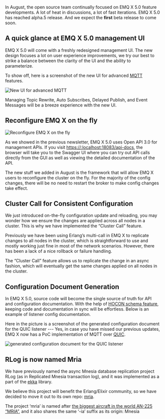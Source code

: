In August, the open source team continually focused on EMQ X 5.0 feature developments. A lot of heat in discussions, a lot of fast iterations. EMQ X 5.0 has reached alpha.5 release. And we expect the **first** beta release to come soon.

## A quick glance at EMQ X 5.0 management UI

EMQ X 5.0 will come with a freshly redesigned management UI. The new design focuses a lot on user experience improvements, we try our best to strike a balance between the clarity of the UI and the ability to parameterize. 

To show off, here is a screenshot of the new UI for advanced [MQTT](https://www.emqx.com/en/mqtt) features. 

![New UI for advanced MQTT](https://static.emqx.net/images/e638f39e3c4875aa19bae385f0536b50.png)

Managing Topic Rewrite, Auto Subscribes, Delayed Publish, and Event Messages will be a breeze experience with the new UI.

## Reconfigure EMQ X on the fly

![Reconfigure EMQ X on the fly](https://static.emqx.net/images/0a952d8445d3cc4a59d0949d67e2b011.png)

As we showed in the previous newsletter, EMQ X 5.0 uses Open API 3.0 for management APIs. If you visit [https://:localhost:18083/api-docs](http://localhost:18083/api-docs), the browser will take you to the Swagger UI where you can try out API calls directly from the GUI as well as viewing the detailed documentation of the API.

The new stuff we added in August is the framework that will allow EMQ X users to reconfigure the cluster on the fly. For the majority of the config changes, there will be no need to restart the broker to make config changes take effect.

 

## Cluster Call for Consistent Configuration

We just introduced on-the-fly configuration update and reloading, you may wonder how we ensure the changes are applied across all nodes in a cluster. This is why we have implemented the “Cluster Call” feature.

Previously we have been using Erlang’s multi-call in EMQ X to replicate changes to all nodes in the cluster, which is straightforward to use and mostly working just fine in most of the network scenarios. However, there has been a lack of a nice rollback or failure handling.

The “Cluster Call” feature allows us to replicate the change in an async fashion, which will eventually get the same changes applied on all nodes in the cluster.

## Configuration Document Generation

In EMQ X 5.0, source code will become the single source of truth for API and configuration documentation. With the help of [HOCON schema feature](https://github.com/emqx/hocon/blob/master/SCHEMA.md), keeping code and documentation in sync will be effortless. Below is an example of listener config documentation.

Here in the picture is a screenshot of the generated configuration document for the QUIC listener --- Yes, in case you have missed our previous updates, EMQ X now has a PoC implementation of MQTT over [QUIC](https://datatracker.ietf.org/doc/rfc9000/).

![generated configuration document for the QUIC listener](https://static.emqx.net/images/8e3946d74c74a232d0a06afab61800c9.png)

## RLog is now named Mria

We have previously named the async Mnesia database replication project RLog (as in Replicated Mnesia transaction log), and it was implemented as a part of the [ekka](https://github.com/emqx/ekka) library.

We believe this project will benefit the Erlang/Elixir community, so we have decided to move it out to its own repo: [mria](https://github.com/emqx/mria).

The project ‘mria’ is named after [the biggest aircraft in the world AN-225 “MRIA”](https://englishrussia.com/2011/03/17/an-225-mria-the-biggest-aircraft-in-the-world/), and it also shares the same ‘-ia’ suffix as its origin: Mnesia
